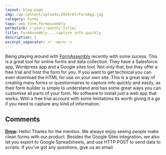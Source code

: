 ```yaml
---
layout: blog-page
img: /wp-content/uploads/2010/07/FormApp.jpg
category: Forms
tags: web form,formassembly
permalink: /:year/:month/:title/
title: FormAssembly....capture info quickly
description: |
excerpt_separator: <!--more-->
---
```


Being playing around with [FormAssembly](http://www3.formassembly.com/) recently with some sucess. This is a great tool for online forms and data collection. They have a Salesforce app, Wordpress app and a Google sites tool. <!--more-->Not only that, but they offer a free trial and host the form for you. If you want to get technical you can even download the HTML for use on your own site. This is a great way of creating many forms or questionnaires to capture info quickly and easily, as their form builder is simple to understand and has some great ways you can customise all parts of your form. No software to install just a web app that works. With a free trial account with some limitations its worth giving it a go if you need to capture any kind of information. 

## Comments

**[Drew](#7 "2010-08-19 22:53:35"):** Hello! Thanks for the mention. We always enjoy seeing people make clean forms with our product. Besides the Google Sites integration, we also let you export to Google Spreadsheets, and use HTTP POST to send data to scripts. If you've got any questions, give us an email.

